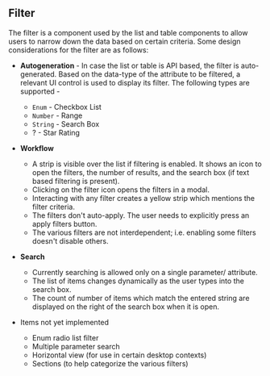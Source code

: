 ## Filter
The filter is a component used by the list and table components to allow users to narrow down the data based on certain criteria. Some design considerations for the filter are as follows:

* **Autogeneration** - In case the list or table is API based, the filter is auto-generated. Based on the data-type of the attribute to be filtered, a relevant UI control is used to display its filter. The following types are supported - 

  * `Enum` - Checkbox List
  * `Number` - Range
  * `String` - Search Box
  * ? - Star Rating

* **Workflow** 
  * A strip is visible over the list if filtering is enabled. It shows an icon to open the filters, the number of results, and the search box (if text based filtering is present).
  * Clicking on the filter icon opens the filters in a modal.
  * Interacting with any filter creates a yellow strip which mentions the filter criteria.
  * The filters don't auto-apply. The user needs to explicitly press an apply filters button.
  * The various filters are not interdependent; i.e. enabling some filters doesn't disable others.

* **Search** 
  * Currently searching is allowed only on a single parameter/ attribute.
  * The list of items changes dynamically as the user types into the search box.
  * The count of number of items which match the entered string are displayed on the right of the search box when it is open.

* Items not yet implemented
  * Enum radio list filter
  * Multiple parameter search
  * Horizontal view (for use in certain desktop contexts)
  * Sections (to help categorize the various filters)

